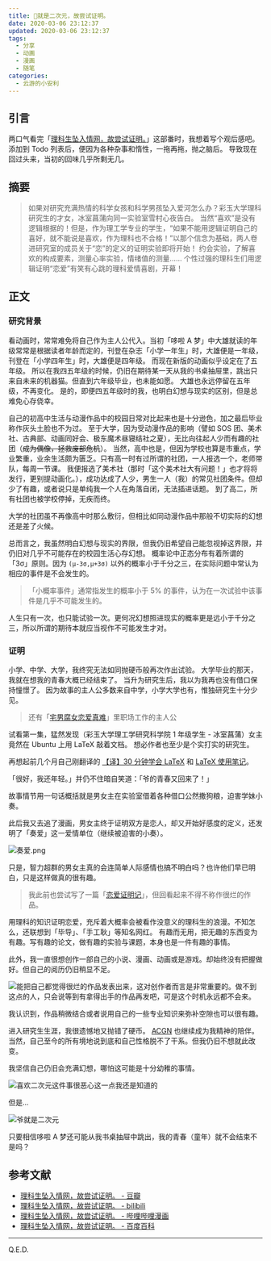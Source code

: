 ```yaml
---
title: 👴就是二次元，故尝试证明。
date: 2020-03-06 23:12:37
updated: 2020-03-06 23:12:37
tags:
  - 分享
  - 动画
  - 漫画
  - 随笔
categories:
  - 云游的小安利
---
```


## 引言

两口气看完「[理科生坠入情网，故尝试证明。](https://www.bilibili.com/bangumi/play/ep307476)」这部番时，我想着写个观后感吧。添加到 Todo 列表后，便因为各种杂事和惰性，一拖再拖，抛之脑后。
导致现在回过头来，当初的回味几乎所剩无几。

<!-- more -->

## 摘要

> 如果对研究充满热情的科学女孩和科学男孩坠入爱河怎么办？彩玉大学理科研究生的才女，冰室菖蒲向同一实验室雪村心夜告白。
> 当然“喜欢”是没有逻辑根据的！但是，作为理工学专业的学生，“如果不能用逻辑证明自己的喜好，就不能说是喜欢，作为理科也不合格！”以那个信念为基础，两人卷进研究室的成员关于“恋”的定义的证明实验即将开始！
> 约会实验，了解喜欢的构成要素，测量心率实验，情绪值的测量……
> 个性过强的理科生们用逻辑证明“恋爱”有笑有心跳的理科爱情喜剧，开幕！

## 正文

### 研究背景

看动画时，常常难免将自己作为主人公代入。当初「哆啦 A 梦」中大雄就读的年级常常是根据读者年龄而定的，刊登在杂志「小学一年生」时，大雄便是一年级，刊登在「小学四年生」时，大雄便是四年级。
而现在新版的动画似乎设定在了五年级。
所以在我四五年级的时候，仍旧在期待某一天从我的书桌抽屉里，跳出只来自未来的机器猫。但直到六年级毕业，也未能如愿。
大雄也永远停留在五年级，不再变化。
是的，即便四五年级时的我，也明白幻想与现实的区别，但是总难免心存侥幸。

自己的初高中生活与动漫作品中的校园日常对比起来也是十分逊色，加之最后毕业称作灰头土脸也不为过。
至于大学，因为受动漫作品的影响（譬如 SOS 团、美术社、古典部、动画同好会、极东魔术昼寝结社之夏），无比向往起人少而有趣的社团（~~成为偶像，拯救废部危机~~）。
当然，高中也是，但因为学校也算是市重点，学业繁重，业余生活颇为匮乏。只有高一时有过所谓的社团，一人报选一个，老师带队，每周一节课。
我便报选了美术社（那时「这个美术社大有问题！」也才将将发行，更别提动画化。），成功达成了人少，男生一人（我）的常见社团条件。但却少了有趣，或者说只是单纯我一个人在角落自闭，无法插进话题。
到了高二，所有社团也被学校停掉，无疾而终。

大学的社团虽不再像高中时那么敷衍，但相比如同动漫作品中那般不切实际的幻想还是差了火候。

总而言之，我虽然明白幻想与现实的界限，但我仍旧希望自己能忽视掉这界限，并仍旧对几乎不可能存在的校园生活心存幻想。
概率论中正态分布有着所谓的「3σ」原则。因为 `(μ-3σ,μ+3σ)` 以外的概率小于千分之三，在实际问题中常认为相应的事件是不会发生的。

> 「小概率事件」通常指发生的概率小于 5% 的事件，认为在一次试验中该事件是几乎不可能发生的。

人生只有一次，也只能试验一次。更何况幻想照进现实的概率更是远小于千分之三，所以所谓的期待本就应当视作不可能发生才对。

### 证明

小学、中学、大学，我终究无法如同抛硬币般再次作出试验。
大学毕业的那天，我就在想我的青春大概已经结束了。
当升为研究生后，我以为我再也没有借口保持憧憬了。
因为故事的主人公多数来自中学，小学大学也有，惟独研究生十分少见。

> 还有「[宅男腐女恋爱真难](https://www.bilibili.com/bangumi/play/ss23856)」里职场工作的主人公

试看第一集，猛然发现（彩玉大学理工学研究科学院 1 年级学生 - 冰室菖蒲）女主竟然在 Ubuntu 上用 LaTeX 敲着文档。
想必作者也至少是个实打实的研究生。

再想起前几个月自己刚翻译的 [【译】30 分钟学会 LaTeX](https://www.yunyoujun.cn/share/trans-learn-latex-in-30-minutes/) 和 [LaTeX 使用笔记](https://yunyoujun.cn/note/latex-use-note/)。

「很好，我还年轻。」并仍不住暗自笑道：「爷的青春又回来了！」

故事情节用一句话概括就是男女主在实验室借着各种借口公然撒狗粮，迫害学妹小奏。

此后我又去追了漫画，男女主终于证明双方是恋人，却又开始好感度的定义，还发明了「奏爱」这一爱情单位（继续被迫害的小奏）。

![奏爱.png](https://i.loli.net/2020/03/07/ANPzyVXTgQFC4eJ.png)

只是，智力超群的男女主真的会连简单人际感情也搞不明白吗？也许他们早已明白，只是这样做真的很有趣。

> 我此前也尝试写了一篇「[恋爱证明记](https://www.yunyoujun.cn/creation/novel/proof-of-love/)」，但回看起来不得不称作很烂的作品。

用理科的知识证明恋爱，充斥着大概率会被看作没意义的理科生的浪漫。不知怎么，还联想到「毕导」、「手工耿」等知名网红。
有趣而无用，把无趣的东西变为有趣。写有趣的论文，做有趣的实验与课题，本身也是一件有趣的事情。

此外，我一直很想创作一部自己的小说、漫画、动画或是游戏。却始终没有把握做好。但自己的阅历仍旧稍显不足。

![能把自己都觉得很烂的作品发表出来，这对创作者而言是非常重要的。做不到这点的人，只会说等到有拿得出手的作品再发吧，可是这个时机永远都不会来。](https://i.loli.net/2020/03/07/85gXq2HUc4p97mZ.jpg)

我认识到，作品稍微结合或者说用自己的一些专业知识来弥补空隙也可以很有趣。

进入研究生生涯，我很遗憾地又抛错了硬币。
[ACGN](https://baike.baidu.com/item/ACGN/194297) 也继续成为我精神的陪伴。
当然，自己至今的所有境地说到底和自己性格脱不了干系。但我仍旧不想就此改变。

我坚信自己仍旧会充满幻想，哪怕这可能是十分幼稚的事情。

![喜欢二次元这件事很恶心这一点我还是知道的](https://cdn.jsdelivr.net/gh/YunYouJun/cdn/img/meme/love-er-ci-yuan-is-sick.jpg)

但是...

![爷就是二次元](https://cdn.jsdelivr.net/gh/YunYouJun/cdn/img/meme/i-am-er-ci-yuan.jpg)

只要相信哆啦 A 梦还可能从我书桌抽屉中跳出，我的青春（童年）就不会结束不是吗？

## 参考文献

- [理科生坠入情网，故尝试证明。 - 豆瓣](https://movie.douban.com/subject/30426867/)
- [理科生坠入情网，故尝试证明。 - bilibili](https://www.bilibili.com/bangumi/play/ep307476)
- [理科生坠入情网，故尝试证明。 - 哔哩哔哩漫画](https://manga.bilibili.com/detail/mc27652)
- [理科生坠入情网，故尝试证明。 - 百度百科](https://baike.baidu.com/item/理科生坠入情网，故尝试证明。/23243616)

---

Q.E.D.
